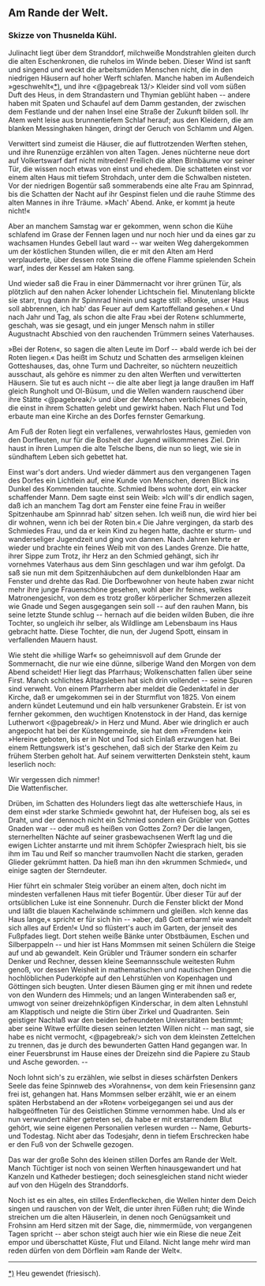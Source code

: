 <h2>Am Rande der Welt.</h2>

<h3>Skizze von Thusnelda Kühl.</h3>

Julinacht liegt über dem Stranddorf, milchweiße Mondstrahlen
gleiten durch die alten Eschenkronen, die ruhelos im Winde beben.
Dieser Wind ist sanft und singend und weckt die arbeitsmüden
Menschen nicht, die in den niedrigen Häusern auf hoher Werft
schlafen. Manche haben im Außendeich 
»geschwehlt«<a class="refnote" id="rn1" href="#fn1">*)</a>, und ihre
<@pagebreak 13/>
Kleider sind voll vom süßen Duft des Heus, in dem Strandastern
und Thymian geblüht haben -- andere haben mit Spaten und
Schaufel auf dem Damm gestanden, der zwischen dem Festlande
und der nahen Insel eine Straße der Zukunft bilden soll. Ihr
Atem weht leise aus brunnentiefem Schlaf herauf; aus den Kleidern,
die am blanken Messinghaken hängen, dringt der Geruch von Schlamm
und Algen.

Verwittert sind zumeist die Häuser, die auf fluttrotzenden Werften
stehen, und ihre Runenzüge erzählen von alten Tagen. Jenes
nüchterne neue dort auf Volkertswarf darf nicht mitreden! Freilich
die alten Birnbäume vor seiner Tür, die wissen noch etwas von
einst und ehedem. Die schatteten einst vor einem alten Haus mit
tiefem Strohdach, unter dem die Schwalben nisteten. Vor der
niedrigen Bogentür saß sommerabends eine alte Frau am Spinnrad,
bis die Schatten der Nacht auf ihr Gespinst fielen und die
rauhe Stimme des alten Mannes in ihre Träume. »Mach' Abend.
Anke, er kommt ja heute nicht!«

Aber an manchem Samstag war er gekommen, wenn schon
die Kühe schlafend im Grase der Fennen lagen und nur noch hier
und da eines gar zu wachsamen Hundes Gebell laut ward -- war
weiten Weg dahergekommen um der köstlichen Stunden willen, die
er mit den Alten am Herd verplauderte, über dessen rote Steine
die offene Flamme spielenden Schein warf, indes der Kessel am
Haken sang.

Und wieder saß die Frau in einer Dämmernacht vor ihrer
grünen Tür, als plötzlich auf den nahen Acker lohender Lichtschein
fiel. Minutenlang blickte sie starr, trug dann ihr Spinnrad hinein
und sagte still: »Bonke, unser Haus soll abbrennen, ich hab' das
Feuer auf dem Kartoffelland gesehen.« Und nach Jahr und Tag,
als schon die alte Frau »bei der Roten« schlummerte, geschah, was
sie gesagt, und ein junger Mensch nahm in stiller Augustnacht Abschied
von den rauchenden Trümmern seines Vaterhauses.

»Bei der Roten«, so sagen die alten Leute im Dorf -- »bald
werde ich bei der Roten liegen.« Das heißt im Schutz und Schatten
des armseligen kleinen Gotteshauses, das, ohne Turm und Dachreiter,
so nüchtern neuzeitlich ausschaut, als gehöre es nimmer zu
den alten Werften und verwitterten Häusern. Sie tut es auch
nicht -- die alte aber liegt ja lange draußen im Haff gleich Rungholt
und Ol-Büsum, und die Wellen wandern rauschend über ihre Stätte 
<@pagebreak/>
und über der Menschen verblichenes Gebein, die einst in ihrem
Schatten gelebt und gewirkt haben. Nach Flut und Tod erbaute
man eine Kirche an des Dorfes fernster Gemarkung.

Am Fuß der Roten liegt ein verfallenes, verwahrlostes Haus,
gemieden von den Dorfleuten, nur für die Bosheit der Jugend
willkommenes Ziel. Drin haust in ihren Lumpen die alte Telsche
Ibens, die nun so liegt, wie sie in sündhaftem Leben sich gebettet hat.

Einst war's dort anders. Und wieder dämmert aus den vergangenen
Tagen des Dorfes ein Lichtlein auf, eine Kunde von
Menschen, deren Blick ins Dunkel des Kommenden tauchte. Schmied
Ibens wohnte dort, ein wacker schaffender Mann. Dem sagte einst
sein Weib: »Ich will's dir endlich sagen, daß ich an manchem Tag
dort am Fenster eine feine Frau in weißer Spitzenhaube am Spinnrad
hab' sitzen sehen. Ich weiß nun, die wird hier bei dir wohnen,
wenn ich bei der Roten bin.« Die Jahre vergingen, da starb des
Schmiedes Frau, und da er kein Kind zu hegen hatte, dachte er
sturm- und wanderseliger Jugendzeit und ging von dannen. Nach
Jahren kehrte er wieder und brachte ein feines Weib mit von des
Landes Grenze. Die hatte, ihrer Sippe zum Trotz, ihr Herz an
den Schmied gehängt, sich ihr vornehmes Vaterhaus aus dem Sinn
geschlagen und war ihm gefolgt. Da saß sie nun mit dem Spitzenhäubchen
auf dem dunkelblonden Haar am Fenster und drehte das
Rad. Die Dorfbewohner von heute haben zwar nicht mehr ihre
junge Frauenschöne gesehen, wohl aber ihr feines, welkes Matronengesicht,
von dem es trotz großer körperlicher Schmerzen allezeit
wie Gnade und Segen ausgegangen sein soll -- auf den rauhen
Mann, bis seine letzte Stunde schlug -- hernach auf die beiden
wilden Buben, die ihre Tochter, so ungleich ihr selber, als Wildlinge
am Lebensbaum ins Haus gebracht hatte. Diese Tochter, die
nun, der Jugend Spott, einsam in verfallenden Mauern haust.

Wie steht die »hillige Warf« so geheimnisvoll auf dem Grunde
der Sommernacht, die nur wie eine dünne, silberige Wand den
Morgen von dem Abend scheidet! Hier liegt das Pfarrhaus; Wolkenschatten
fallen über seine First. Manch schlichtes Alltagsleben hat
sich drin vollendet -- seine Spuren sind verweht. Von einem Pfarrherrn
aber meldet die Gedenktafel in der Kirche, daß er umgekommen
sei in der Sturmflut von 1825. Von einem andern kündet Leutemund
und ein halb versunkener Grabstein. Er ist von fernher gekommen,
den wuchtigen Knotenstock in der Hand, das kernige Lutherwort
<@pagebreak/>
in Herz und Mund. Aber wie dringlich er auch angepocht
hat bei der Küstengemeinde, sie hat dem »Fremden« kein »Herein«
geboten, bis er in Not und Tod sich Einlaß erzwungen hat. Bei
einem Rettungswerk ist's geschehen, daß sich der Starke den Keim
zu frühem Sterben geholt hat. Auf seinem verwitterten Denkstein
steht, kaum leserlich noch:

<div class="center">Wir vergessen dich nimmer!</div>
<div class="right">Die Wattenfischer.</div>

Drüben, im Schatten des Holunders liegt das alte wetterschiefe
Haus, in dem einst »der starke Schmied« gewohnt hat, der Hufeisen
bog, als sei es Draht, und der dennoch nicht ein Schmied
sondern ein Grübler von Gottes Gnaden war -- oder muß es heißen
von Gottes Zorn? Der die langen, sternerhellten Nächte auf seiner
grasbewachsenen Werft lag und die ewigen Lichter anstarrte und
mit ihrem Schöpfer Zwiesprach hielt, bis sie ihm im Tau und Reif
so mancher traumvollen Nacht die starken, geraden Glieder gekrümmt
hatten. Da hieß man ihn den »krummen Schmied«, und
einige sagten der Sterndeuter.

Hier führt ein schmaler Steig vorüber an einem alten, doch nicht
im mindesten verfallenen Haus mit tiefer Bogentür. Über dieser
Tür auf der ortsüblichen Luke ist eine Sonnenuhr. Durch die
Fenster blickt der Mond und läßt die blauen Kachelwände schimmern
und gleißen. »Ich kenne das Haus lange,« spricht er für sich hin --
»aber, daß Gott erbarm! wie wandelt sich alles auf Erden!« Und
so flüstert's auch im Garten, der jenseit des Fußpfades liegt. Dort
stehen weiße Bänke unter Obstbäumen, Eschen und Silberpappeln
-- und hier ist Hans Mommsen mit seinen Schülern die Steige auf
und ab gewandelt. Kein Grübler und Träumer sondern ein scharfer
Denker und Rechner, dessen kleine Seemannsschule weitesten Ruhm
genoß, vor dessen Weisheit in mathematischen und nautischen Dingen
die hochlöblichen Puderköpfe auf den Lehrstühlen von Kopenhagen
und Göttingen sich beugten. Unter diesen Bäumen ging er mit ihnen
und redete von den Wundern des Himmels; und an langen Winterabenden
saß er, umwogt von seiner dreizehnköpfigen Kinderschar,
in dem alten Lehnstuhl am Klapptisch und neigte die Stirn über
Zirkel und Quadranten. Sein geistiger Nachlaß war den beiden
befreundeten Universitäten bestimmt; aber seine Witwe erfüllte diesen
seinen letzten Willen nicht -- man sagt, sie habe es nicht vermocht, 
<@pagebreak/>
sich von dem kleinsten Zettelchen zu trennen, das je durch des bewunderten Gatten Hand gegangen war. In einer Feuersbrunst im
Hause eines der Dreizehn sind die Papiere zu Staub und Asche
geworden. --

Noch lohnt sich's zu erzählen, wie selbst in dieses schärfsten
Denkers Seele das feine Spinnweb des »Vorahnens«, von dem kein
Friesensinn ganz frei ist, gehangen hat. Hans Mommsen selber
erzählt, wie er an einem späten Herbstabend an der »Roten« vorbeigegangen sei und aus der halbgeöffneten Tür des Geistlichen Stimme vernommen habe. Und als er nun verwundert näher getreten sei, da habe er mit erstarrendem Blut gehört, wie seine eigenen Personalien verlesen wurden -- Name, Geburts- und Todestag. Nicht
aber das Todesjahr, denn in tiefem Erschrecken habe er den Fuß
von der Schwelle gezogen.

Das war der große Sohn des kleinen stillen Dorfes am Rande
der Welt. Manch Tüchtiger ist noch von seinen Werften hinausgewandert und hat Kanzeln und Katheder bestiegen; doch seinesgleichen stand nicht wieder auf von den Hügeln des Stranddorfs.

Noch ist es ein altes, ein stilles Erdenfleckchen, die Wellen
hinter dem Deich singen und rauschen von der Welt, die unter
ihren Füßen ruht; die Winde streichen um die alten Häuserlein, in
denen noch Genügsamkeit und Frohsinn am Herd sitzen mit der Sage,
die, nimmermüde, von vergangenen Tagen spricht -- aber schon
steigt auch hier wie ein Riese die neue Zeit empor und überschattet
Küste, Flut und Eiland. Nicht lange mehr wird man reden dürfen
von dem Dörflein »am Rande der Welt«.

<hr/>

<div class="footnote" id="fn1"><a href="#rn1">*)</a> Heu gewendet (friesisch).</div>

